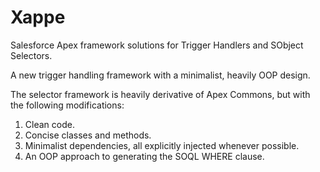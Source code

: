 # Xappe
Salesforce Apex framework solutions for Trigger Handlers and SObject Selectors.

A new trigger handling framework with a minimalist, heavily OOP design.

The selector framework is heavily derivative of Apex Commons, but with the following modifications:
1. Clean code.
2. Concise classes and methods.
3. Minimalist dependencies, all explicitly injected whenever possible.
4. An OOP approach to generating the SOQL WHERE clause.


